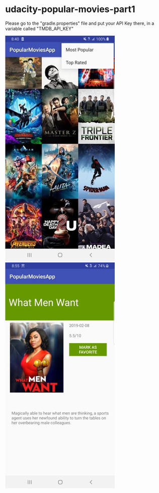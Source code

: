 # udacity-popular-movies-part1

Please go to the "gradle.properties" file
and put your API Key there, in a variable called "TMDB_API_KEY"

![](images/gridview.jpg)
![](images/whatMenWant.jpg)
